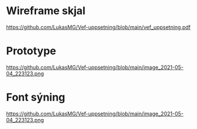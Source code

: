 # Wireframe skjal

https://github.com/LukasMG/Vef-uppsetning/blob/main/vef_uppsetning.pdf

# Prototype

https://github.com/LukasMG/Vef-uppsetning/blob/main/image_2021-05-04_223123.png

# Font sýning

https://github.com/LukasMG/Vef-uppsetning/blob/main/image_2021-05-04_223123.png

